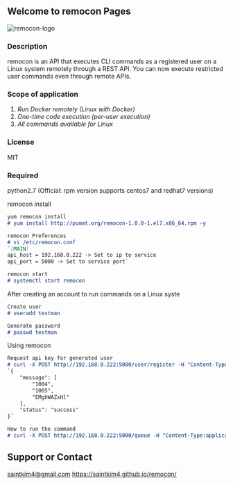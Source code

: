 ## Welcome to remocon Pages
![remocon-logo](https://user-images.githubusercontent.com/43131904/62931121-ba7ffd80-bdf8-11e9-9e5e-4a0e41450247.png)

### Description

remocon is an API that executes CLI commands as a registered user on a Linux system remotely through a REST API.
You can now execute restricted user commands even through remote APIs.

### Scope of application
1. *Run Docker remotely (Linux with Docker)*
2. *One-time code execution (per-user execution)*
3. *All commands available for Linux*

### License
MIT

### Required
python2.7
(Official: rpm version supports centos7 and redhat7 versions)

remocon install
```markdown
yum remocon install
# yum install http://pumat.org/remocon-1.0.0-1.el7.x86_64.rpm -y

remocon Preferences
# vi /etc/remocon.conf
`[MAIN]
api_host = 192.168.0.222 -> Set to ip to service
api_port = 5000 -> Set to service port`

remocon start
# systemctl start remocon
```
After creating an account to run commands on a Linux syste
```markdown
Create user
# useradd testman

Generate password
# passwd testman
```
Using remocon
```markdown
Request api key for generated user
# curl -X POST http://192.168.0.222:5000/user/register -H "Content-Type:application/json" -d '{"user":"testman"}'
`{
    "message": [
        "1004",
        "1005",
        "EMghWAZxHl"
    ],
    "status": "success"
}`

How to run the command
# curl -X POST http://192.168.0.222:5000/queue -H "Content-Type:application/json" -d '{"execcmd":"touch finished","user":"testman","key":"EMghWAZxHl"}
```
## Support or Contact
saintkim4@gmail.com
https://saintkim4.github.io/remocon/
